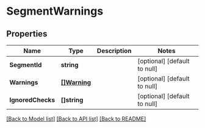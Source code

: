 # SegmentWarnings

## Properties
Name | Type | Description | Notes
------------ | ------------- | ------------- | -------------
**SegmentId** | **string** |  | [optional] [default to null]
**Warnings** | [**[]Warning**](Warning.md) |  | [optional] [default to null]
**IgnoredChecks** | **[]string** |  | [optional] [default to null]

[[Back to Model list]](../README.md#documentation-for-models) [[Back to API list]](../README.md#documentation-for-api-endpoints) [[Back to README]](../README.md)


